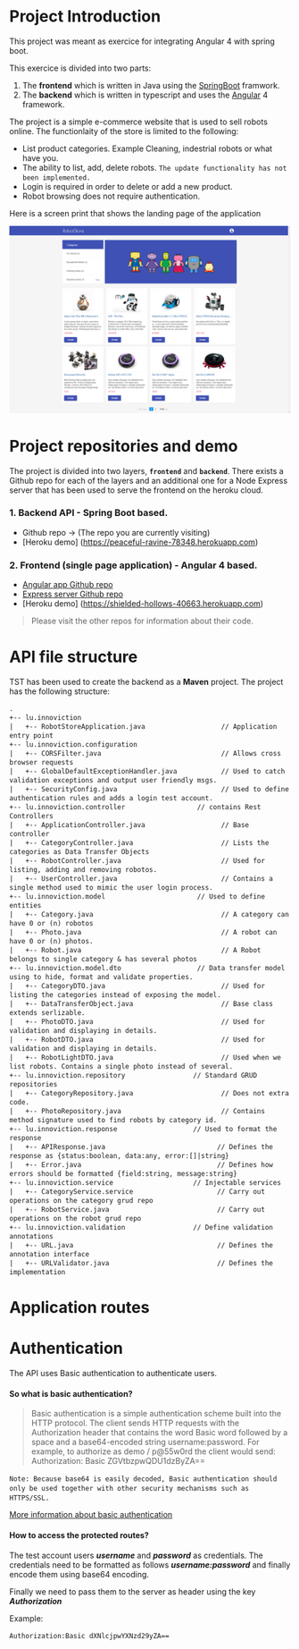 # Project Introduction
This project was meant as exercice for integrating Angular 4 with spring boot.

This exercice is divided into two parts: 
1. The **frontend** which is written in Java using the [SpringBoot](https://projects.spring.io/spring-boot/) framwork.
2. The **backend** which is written in typescript and uses the [Angular](https://angular.io) 4 framework. 

The project is a simple e-commerce website that is used to sell robots online. The functionlaity of the store is limited to the following:
- List product categories. Example Cleaning, indestrial robots or what have you.
- The ability to list, add, delete robots. `The update functionality has not been implemented.`
- Login is required in order to delete or add a new product.
- Robot browsing does not require authentication.

Here is a screen print that shows the landing page of the application

![](https://github.com/osenouci/robotStoreExpressServer/blob/master/screenshots/home.png)

# Project repositories and demo 
The project is divided into two layers, **`frontend`** and **`backend`**. There exists a Github repo for each of the layers and an additional one for a Node Express server that has been used to serve the frontend on the heroku cloud.

### 1. Backend API - Spring Boot based.
- Github repo -> (The repo you are currently visiting)
- [Heroku demo] (https://peaceful-ravine-78348.herokuapp.com)

### 2. Frontend (single page application) - Angular 4 based.
- [Angular app Github repo](https://github.com/osenouci/robotStoreAngularUI)
- [Express server Github repo](https://github.com/osenouci/robotStoreExpressServer)
- [Heroku demo] (https://shielded-hollows-40663.herokuapp.com)


> Please visit the other repos for information about their code. 

# API file structure
TST has been used to create the backend as a **Maven** project. The project has the following structure:

```
.
+-- lu.innoviction
|   +-- RobotStoreApplication.java                   // Application entry point
+-- lu.innoviction.configuration
|   +-- CORSFilter.java                              // Allows cross browser requests
|   +-- GlobalDefaultExceptionHandler.java           // Used to catch validation exceptions and output user friendly msgs.
|   +-- SecurityConfig.java                          // Used to define authentication rules and adds a login test account.
+-- lu.innoviction.controller                  // contains Rest Controllers          
|   +-- ApplicationController.java                   // Base controller
|   +-- CategoryController.java                      // Lists the categories as Data Transfer Objects
|   +-- RobotController.java                         // Used for listing, adding and removing robotos.
|   +-- UserController.java                          // Contains a single method used to mimic the user login process.
+-- lu.innoviction.model                       // Used to define entities
|   +-- Category.java                                // A category can have 0 or (n) robotos
|   +-- Photo.java                                   // A robot can have 0 or (n) photos.
|   +-- Robot.java                                   // A Robot belongs to single category & has several photos
+-- lu.innoviction.model.dto                   // Data transfer model using to hide, format and validate properties.
|   +-- CategoryDTO.java                             // Used for listing the categories instead of exposing the model.
|   +-- DataTransferObject.java                      // Base class extends serlizable.
|   +-- PhotoDTO.java                                // Used for validation and displaying in details.
|   +-- RobotDTO.java                                // Used for validation and displaying in details.
|   +-- RobotLightDTO.java                           // Used when we list robots. Contains a single photo instead of several.
+-- lu.innoviction.repository                 // Standard GRUD repositories
|   +-- CategoryRepository.java                      // Does not extra code.
|   +-- PhotoRepository.java                         // Contains method signature used to find robots by category id.
+-- lu.innoviction.response                   // Used to format the response
|   +-- APIResponse.java                            // Defines the response as {status:boolean, data:any, error:[]|string}
|   +-- Error.java                                  // Defines how errors should be formatted {field:string, message:string}
+-- lu.innoviction.service                    // Injectable services
|   +-- CategoryService.service                     // Carry out operations on the category grud repo
|   +-- RobotService.java                           // Carry out operations on the robot grud repo
+-- lu.innoviction.validation                 // Define validation annotations
|   +-- URL.java                                    // Defines the annotation interface
|   +-- URLValidator.java                           // Defines the implementation
```

# Application routes

# Authentication
The API uses Basic authentication to authenticate users.

#### So what is basic authentication?
> Basic authentication is a simple authentication scheme built into the HTTP protocol. The client sends HTTP requests with the Authorization header that contains the word Basic word followed by a space and a base64-encoded string username:password. For example, to authorize as demo / p@55w0rd the client would send:
Authorization: Basic ZGVtbzpwQDU1dzByZA==

`Note: Because base64 is easily decoded, Basic authentication should only be used together with other security mechanisms such as HTTPS/SSL.`

[More information about basic authentication](https://swagger.io/docs/specification/authentication/basic-authentication/)


#### How to access the protected routes?
The test account users ***username*** and ***password*** as credentials. The credentials need to be formatted as follows ***username:password*** and finally encode them using base64 encoding.

Finally we need to pass them to the server as header using the key ***Authorization***

Example:
```
Authorization:Basic dXNlcjpwYXNzd29yZA==
```
